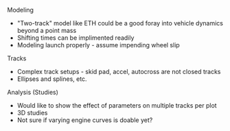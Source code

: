 Modeling
- "Two-track" model like ETH could be a good foray into vehicle dynamics beyond a point mass
- Shifting times can be implimented readily
- Modeling launch properly - assume impending wheel slip

Tracks
- Complex track setups - skid pad, accel, autocross are not closed tracks
- Ellipses and splines, etc.

Analysis (Studies)
- Would like to show the effect of parameters on multiple tracks per plot
- 3D studies
- Not sure if varying engine curves is doable yet?